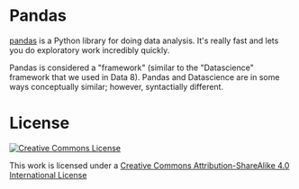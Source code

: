 Pandas
===============


[pandas](http://pandas.pydata.org/) is a Python library for doing
data analysis. It's really fast and lets you do exploratory work
incredibly quickly.

Pandas is considered a "framework" (similar to the "Datascience" framework that we used in Data 8).  Pandas and Datascience are in some ways conceptually similar; however, syntactially different.

License
=======

<a rel="license" href="http://creativecommons.org/licenses/by-sa/4.0/"><img alt="Creative Commons License" style="border-width:0" src="http://i.creativecommons.org/l/by-sa/4.0/88x31.png" /></a><br />

This work is licensed under a [Creative Commons Attribution-ShareAlike 4.0 International License](http://creativecommons.org/licenses/by-sa/4.0/)


